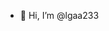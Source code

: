 - 👋 Hi, I’m @lgaa233
<!---
lgaa233/lgaa233 is a ✨ special ✨ repository because its `README.md` (this file) appears on your GitHub profile.
You can click the Preview link to take a look at your changes.
--->
